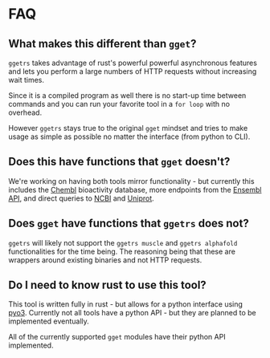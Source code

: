 # FAQ

## What makes this different than `gget`?

`ggetrs` takes advantage of rust's powerful powerful asynchronous features
and lets you perform a large numbers of HTTP requests without increasing wait times.

Since it is a compiled program as well there is no start-up time between commands
and you can run your favorite tool in a `for loop` with no overhead.

However `ggetrs` stays true to the original `gget` mindset and tries to make usage
as simple as possible no matter the interface (from python to CLI).

## Does this have functions that `gget` doesn't?

We're working on having both tools mirror functionality - but currently this includes the
[Chembl](./chembl.md) bioactivity database,
more endpoints from the [Ensembl API](./ensembl.md),
and direct queries to [NCBI](./ncbi.md) and [Uniprot](./uniprot.md).

## Does `gget` have functions that `ggetrs` does not?

`ggetrs` will likely not support the `ggetrs muscle` and `ggetrs alphafold`
functionalities for the time being.
The reasoning being that these are wrappers around existing binaries
and not HTTP requests.

## Do I need to know rust to use this tool?

This tool is written fully in rust - but allows for a python interface using
[pyo3](https://github.com/PyO3/pyo3).
Currently not all tools have a python API - but they are planned to be
implemented eventually.

All of the currently supported `gget` modules have their python API implemented.
